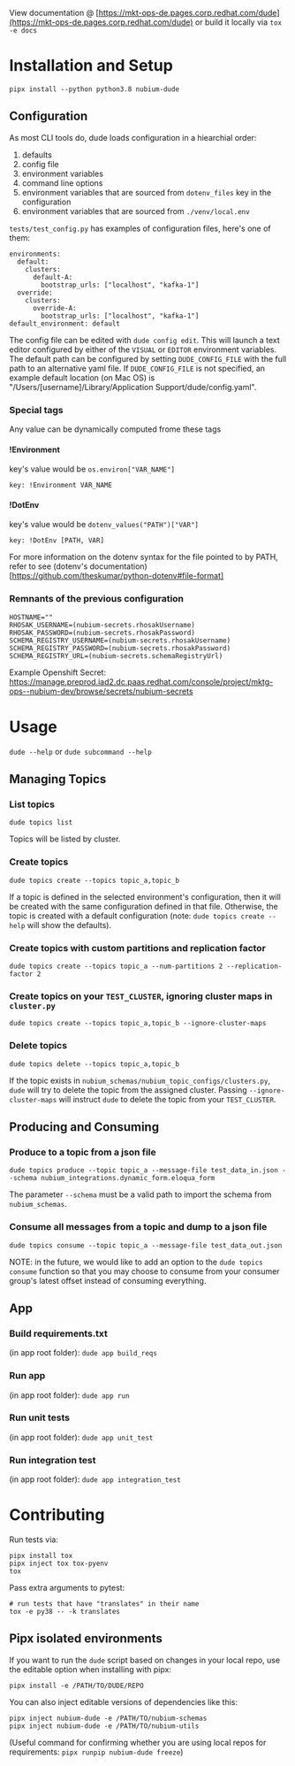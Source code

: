 View documentation @ [https://mkt-ops-de.pages.corp.redhat.com/dude](https://mkt-ops-de.pages.corp.redhat.com/dude) or
build it locally via `tox -e docs`

# Installation and Setup

```
pipx install --python python3.8 nubium-dude
```

## Configuration

As most CLI tools do, dude loads configuration in a hiearchial order:
1. defaults
2. config file
3. environment variables
4. command line options
5. environment variables that are sourced from `dotenv_files` key in the configuration
6. environment variables that are sourced from `./venv/local.env`

`tests/test_config.py` has examples of configuration files, here's one of them:
```
environments:
  default:
    clusters:
      default-A:
        bootstrap_urls: ["localhost", "kafka-1"]
  override:
    clusters:
      override-A:
        bootstrap_urls: ["localhost", "kafka-1"]
default_environment: default
```
The config file can be edited with `dude config edit`. This will launch a text
editor configured by either of the `VISUAL` or `EDITOR` environment variables.
The default path can be configured by setting `DUDE_CONFIG_FILE` with the full
path to an alternative yaml file.
If `DUDE_CONFIG_FILE` is not specified, an example default location 
(on Mac OS) is "/Users/[username]/Library/Application Support/dude/config.yaml".


### Special tags
Any value can be dynamically computed frome these tags

#### !Environment
key's value would be `os.environ["VAR_NAME"]`
```
key: !Environment VAR_NAME
```

#### !DotEnv
key's value would be `dotenv_values("PATH")["VAR"]`
```
key: !DotEnv [PATH, VAR]
```
For more information on the dotenv syntax for the file pointed to by PATH, refer to see (dotenv's documentation)[https://github.com/theskumar/python-dotenv#file-format]

### Remnants of the previous configuration
```
HOSTNAME=""
RHOSAK_USERNAME=(nubium-secrets.rhosakUsername)
RHOSAK_PASSWORD=(nubium-secrets.rhosakPassword)
SCHEMA_REGISTRY_USERNAME=(nubium-secrets.rhosakUsername)
SCHEMA_REGISTRY_PASSWORD=(nubium-secrets.rhosakPassword)
SCHEMA_REGISTRY_URL=(nubium-secrets.schemaRegistryUrl)
```
Example Openshift Secret: https://manage.preprod.iad2.dc.paas.redhat.com/console/project/mktg-ops--nubium-dev/browse/secrets/nubium-secrets

# Usage

`dude --help` or `dude subcommand --help`

## Managing Topics

### List topics

`dude topics list`

Topics will be listed by cluster.

### Create topics

`dude topics create --topics topic_a,topic_b`

If a topic is defined in the selected environment's configuration, then it will be created with the same configuration
defined in that file. Otherwise, the topic is created with a default configuration (note: `dude topics create --help`
will show the defaults).

### Create topics with custom partitions and replication factor

`dude topics create --topics topic_a --num-partitions 2 --replication-factor 2`

### Create topics on your `TEST_CLUSTER`, ignoring cluster maps in `cluster.py`

`dude topics create --topics topic_a,topic_b --ignore-cluster-maps`

### Delete topics

`dude topics delete --topics topic_a,topic_b`

If the topic exists in `nubium_schemas/nubium_topic_configs/clusters.py`, `dude` will try to delete the topic from the
assigned cluster.  Passing `--ignore-cluster-maps` will instruct `dude` to delete the topic from your `TEST_CLUSTER`.

## Producing and Consuming

### Produce to a topic from a json file

`dude topics produce --topic topic_a --message-file test_data_in.json --schema nubium_integrations.dynamic_form.eloqua_form`

The parameter `--schema` must be a valid path to import the schema from `nubium_schemas`.

### Consume all messages from a topic and dump to a json file

`dude topics consume --topic topic_a --message-file test_data_out.json`

NOTE: in the future, we would like to add an option to the `dude topics consume` function so that you may choose to
consume from your consumer group's latest offset instead of consuming everything.

## App

### Build requirements.txt

(in app root folder): `dude app build_reqs`

### Run app

(in app root folder): `dude app run`

### Run unit tests

(in app root folder): `dude app unit_test`

### Run integration test

(in app root folder): `dude app integration_test`

# Contributing
Run tests via:
```
pipx install tox
pipx inject tox tox-pyenv
tox
```

Pass extra arguments to pytest:
```
# run tests that have "translates" in their name
tox -e py38 -- -k translates
```

## Pipx isolated environments
If you want to run the `dude` script based on changes in your local repo, use
the editable option when installing with pipx:
```
pipx install -e /PATH/TO/DUDE/REPO
```

You can also inject editable versions of dependencies like this:
```
pipx inject nubium-dude -e /PATH/TO/nubium-schemas
pipx inject nubium-dude -e /PATH/TO/nubium-utils
```
(Useful command for confirming whether you are using local repos for requirements: `pipx runpip nubium-dude freeze`)

